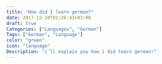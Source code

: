 ```yaml
---
title: "How did I learn german?"
date: 2017-12-10T01:26:43+03:00
draft: true
Categories: ["Languages", "German"]
Tags: ["German", "Language"]
color: "green"
icon: "language"
Description: "i´ll explain you how i did learn german!"
---
```


